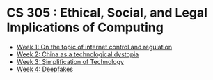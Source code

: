 # CS 305 : Ethical, Social, and Legal Implications of Computing

* [Week 1: On the topic of internet control and regulation](./CS305/W1.md)
* [Week 2: China as a technological dystopia](./CS305/W2.md)
* [Week 3: Simplification of Technology](./CS305/W3.md)
* [Week 4: Deepfakes](./CS305/W4.md)
